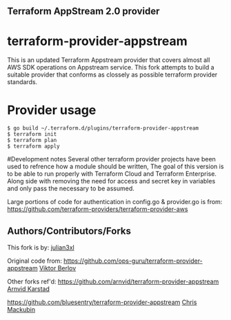## Terraform AppStream 2.0 provider
# terraform-provider-appstream

This is an updated Terraform Appstream provider that covers almost all AWS SDK operations on Appstream service. This fork attempts to build a suitable provider that conforms as clossely as possible terraform provider standards.

# Provider usage

```
$ go build ~/.terraform.d/plugins/terraform-provider-appstream
$ terraform init
$ terraform plan
$ terraform apply
```

#Development notes
Several other terraform provider projects have been used to refrence how a module should be written,
The goal of this version is to be able to run properly with Terraform Cloud and Terraform Enterprise.
Along side with removing the need for access and secret key in variables and only pass the necessary
to be assumed.

Large portions of code for authentication in config.go & provider.go is from:
https://github.com/terraform-providers/terraform-provider-aws




## Authors/Contributors/Forks
This fork is by:
[julian3xl](https://github.com/julian3xl)

Original code from:
https://github.com/ops-guru/terraform-provider-appstream
[Viktor Berlov](https://github.com/vktr-brlv)

Other forks ref'd:
https://github.com/arnvid/terraform-provider-appstream
[Arnvid Karstad](https://github.com/arnvid)

https://github.com/bluesentry/terraform-provider-appstream
[Chris Mackubin](https://github.com/chris-mackubin)
